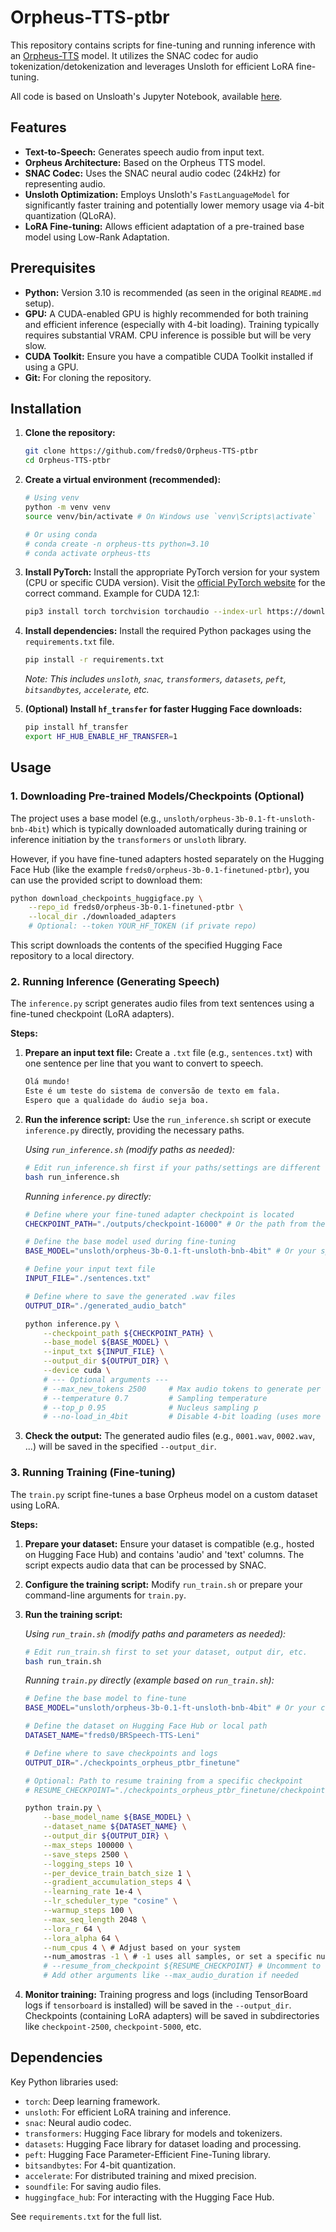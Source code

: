 # Orpheus-TTS-ptbr

This repository contains scripts for fine-tuning and running inference with an [Orpheus-TTS](https://github.com/canopyai/Orpheus-TTS) model. It utilizes the SNAC codec for audio tokenization/detokenization and leverages Unsloth for efficient LoRA fine-tuning.


All code is based on Unsloath's Jupyter Notebook, available [here](https://github.com/unslothai/notebooks/blob/main/nb/Orpheus_(3B)-TTS.ipynb).

## Features

*   **Text-to-Speech:** Generates speech audio from input text.
*   **Orpheus Architecture:** Based on the Orpheus TTS model.
*   **SNAC Codec:** Uses the SNAC neural audio codec (24kHz) for representing audio.
*   **Unsloth Optimization:** Employs Unsloth's `FastLanguageModel` for significantly faster training and potentially lower memory usage via 4-bit quantization (QLoRA).
*   **LoRA Fine-tuning:** Allows efficient adaptation of a pre-trained base model using Low-Rank Adaptation.

## Prerequisites

*   **Python:** Version 3.10 is recommended (as seen in the original `README.md` setup).
*   **GPU:** A CUDA-enabled GPU is highly recommended for both training and efficient inference (especially with 4-bit loading). Training typically requires substantial VRAM. CPU inference is possible but will be very slow.
*   **CUDA Toolkit:** Ensure you have a compatible CUDA Toolkit installed if using a GPU.
*   **Git:** For cloning the repository.

## Installation

1.  **Clone the repository:**
    ```bash
    git clone https://github.com/freds0/Orpheus-TTS-ptbr
    cd Orpheus-TTS-ptbr
    ```

2.  **Create a virtual environment (recommended):**
    ```bash
    # Using venv
    python -m venv venv
    source venv/bin/activate # On Windows use `venv\Scripts\activate`

    # Or using conda
    # conda create -n orpheus-tts python=3.10
    # conda activate orpheus-tts
    ```

3.  **Install PyTorch:**
    Install the appropriate PyTorch version for your system (CPU or specific CUDA version). Visit the [official PyTorch website](https://pytorch.org/get-started/locally/) for the correct command. Example for CUDA 12.1:
    ```bash
    pip3 install torch torchvision torchaudio --index-url https://download.pytorch.org/whl/cu121
    ```

4.  **Install dependencies:**
    Install the required Python packages using the `requirements.txt` file.
    ```bash
    pip install -r requirements.txt
    ```
    *Note: This includes `unsloth`, `snac`, `transformers`, `datasets`, `peft`, `bitsandbytes`, `accelerate`, etc.*

5.  **(Optional) Install `hf_transfer` for faster Hugging Face downloads:**
    ```bash
    pip install hf_transfer
    export HF_HUB_ENABLE_HF_TRANSFER=1
    ```

## Usage

### 1. Downloading Pre-trained Models/Checkpoints (Optional)

The project uses a base model (e.g., `unsloth/orpheus-3b-0.1-ft-unsloth-bnb-4bit`) which is typically downloaded automatically during training or inference initiation by the `transformers` or `unsloth` library.

However, if you have fine-tuned adapters hosted separately on the Hugging Face Hub (like the example `freds0/orpheus-3b-0.1-finetuned-ptbr`), you can use the provided script to download them:

```bash
python download_checkpoints_huggigface.py \
    --repo_id freds0/orpheus-3b-0.1-finetuned-ptbr \
    --local_dir ./downloaded_adapters
    # Optional: --token YOUR_HF_TOKEN (if private repo)
```

This script downloads the contents of the specified Hugging Face repository to a local directory.

### 2. Running Inference (Generating Speech)

The `inference.py` script generates audio files from text sentences using a fine-tuned checkpoint (LoRA adapters).

**Steps:**

1.  **Prepare an input text file:** Create a `.txt` file (e.g., `sentences.txt`) with one sentence per line that you want to convert to speech.
    ```txt
    Olá mundo!
    Este é um teste do sistema de conversão de texto em fala.
    Espero que a qualidade do áudio seja boa.
    ```

2.  **Run the inference script:**
    Use the `run_inference.sh` script or execute `inference.py` directly, providing the necessary paths.

    *Using `run_inference.sh` (modify paths as needed):*
    ```bash
    # Edit run_inference.sh first if your paths/settings are different
    bash run_inference.sh
    ```

    *Running `inference.py` directly:*
    ```bash
    # Define where your fine-tuned adapter checkpoint is located
    CHECKPOINT_PATH="./outputs/checkpoint-16000" # Or the path from the download script

    # Define the base model used during fine-tuning
    BASE_MODEL="unsloth/orpheus-3b-0.1-ft-unsloth-bnb-4bit" # Or your specific base model

    # Define your input text file
    INPUT_FILE="./sentences.txt"

    # Define where to save the generated .wav files
    OUTPUT_DIR="./generated_audio_batch"

    python inference.py \
        --checkpoint_path ${CHECKPOINT_PATH} \
        --base_model ${BASE_MODEL} \
        --input_txt ${INPUT_FILE} \
        --output_dir ${OUTPUT_DIR} \
        --device cuda \
        # --- Optional arguments ---
        # --max_new_tokens 2500     # Max audio tokens to generate per sentence
        # --temperature 0.7         # Sampling temperature
        # --top_p 0.95              # Nucleus sampling p
        # --no-load_in_4bit         # Disable 4-bit loading (uses more VRAM/RAM)
    ```

3.  **Check the output:** The generated audio files (e.g., `0001.wav`, `0002.wav`, ...) will be saved in the specified `--output_dir`.

### 3. Running Training (Fine-tuning)

The `train.py` script fine-tunes a base Orpheus model on a custom dataset using LoRA.

**Steps:**

1.  **Prepare your dataset:** Ensure your dataset is compatible (e.g., hosted on Hugging Face Hub) and contains 'audio' and 'text' columns. The script expects audio data that can be processed by SNAC.
2.  **Configure the training script:** Modify `run_train.sh` or prepare your command-line arguments for `train.py`.
3.  **Run the training script:**

    *Using `run_train.sh` (modify paths and parameters as needed):*
    ```bash
    # Edit run_train.sh first to set your dataset, output dir, etc.
    bash run_train.sh
    ```

    *Running `train.py` directly (example based on `run_train.sh`):*
    ```bash
    # Define the base model to fine-tune
    BASE_MODEL="unsloth/orpheus-3b-0.1-ft-unsloth-bnb-4bit" # Or your chosen base

    # Define the dataset on Hugging Face Hub or local path
    DATASET_NAME="freds0/BRSpeech-TTS-Leni"

    # Define where to save checkpoints and logs
    OUTPUT_DIR="./checkpoints_orpheus_ptbr_finetune"

    # Optional: Path to resume training from a specific checkpoint
    # RESUME_CHECKPOINT="./checkpoints_orpheus_ptbr_finetune/checkpoint-5000"

    python train.py \
        --base_model_name ${BASE_MODEL} \
        --dataset_name ${DATASET_NAME} \
        --output_dir ${OUTPUT_DIR} \
        --max_steps 100000 \
        --save_steps 2500 \
        --logging_steps 10 \
        --per_device_train_batch_size 1 \
        --gradient_accumulation_steps 4 \
        --learning_rate 1e-4 \
        --lr_scheduler_type "cosine" \
        --warmup_steps 100 \
        --max_seq_length 2048 \
        --lora_r 64 \
        --lora_alpha 64 \
        --num_cpus 4 \ # Adjust based on your system
        --num_amostras -1 \ # -1 uses all samples, or set a specific number
        # --resume_from_checkpoint ${RESUME_CHECKPOINT} # Uncomment to resume
        # Add other arguments like --max_audio_duration if needed
    ```

4.  **Monitor training:** Training progress and logs (including TensorBoard logs if `tensorboard` is installed) will be saved in the `--output_dir`. Checkpoints (containing LoRA adapters) will be saved in subdirectories like `checkpoint-2500`, `checkpoint-5000`, etc.

## Dependencies

Key Python libraries used:

*   `torch`: Deep learning framework.
*   `unsloth`: For efficient LoRA training and inference.
*   `snac`: Neural audio codec.
*   `transformers`: Hugging Face library for models and tokenizers.
*   `datasets`: Hugging Face library for dataset loading and processing.
*   `peft`: Hugging Face Parameter-Efficient Fine-Tuning library.
*   `bitsandbytes`: For 4-bit quantization.
*   `accelerate`: For distributed training and mixed precision.
*   `soundfile`: For saving audio files.
*   `huggingface_hub`: For interacting with the Hugging Face Hub.

See `requirements.txt` for the full list.

